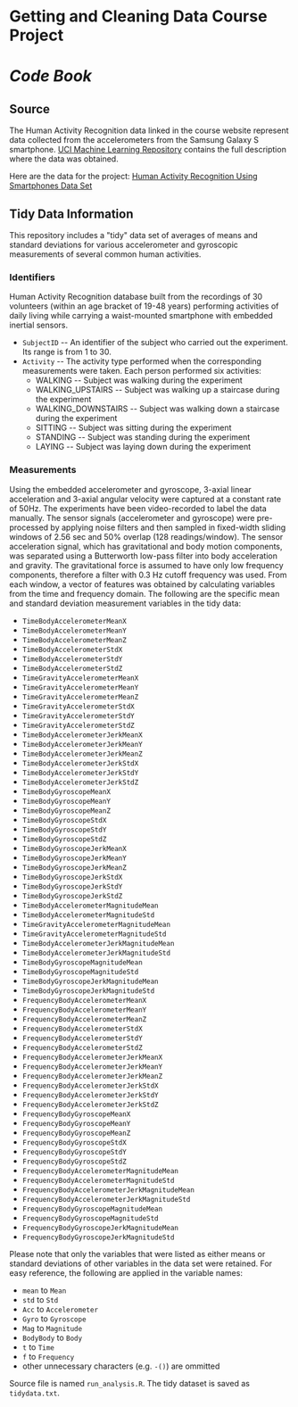 
# Getting and Cleaning Data Course Project
# *Code Book*


## Source
The Human Activity Recognition data linked in the course website represent data collected from the accelerometers from the Samsung Galaxy S smartphone. [UCI Machine Learning Repository](http://archive.ics.uci.edu/ml/datasets/Human+Activity+Recognition+Using+Smartphones) contains the full description where the data was obtained.

Here are the data for the project: [Human Activity Recognition Using Smartphones Data Set](https://d396qusza40orc.cloudfront.net/getdata%2Fprojectfiles%2FUCI%20HAR%20Dataset.zip)


## Tidy Data Information
This repository includes a "tidy" data set of averages of means and standard deviations for various accelerometer and gyroscopic measurements of several common human activities. 

### Identifiers
Human Activity Recognition database built from the recordings of 30 volunteers (within an age bracket of 19-48 years) performing activities of daily living while carrying a waist-mounted smartphone with embedded inertial sensors.

* ```SubjectID``` --  An identifier of the subject who carried out the experiment. Its range is from 1 to 30.
* ```Activity``` --  The activity type performed when the corresponding measurements were taken. Each person performed six activities:
    + WALKING -- Subject was walking during the experiment
    + WALKING_UPSTAIRS -- Subject was walking up a staircase during the experiment
    + WALKING_DOWNSTAIRS -- Subject was walking down a staircase during the experiment
    + SITTING -- Subject was sitting during the experiment
    + STANDING -- Subject was standing during the experiment
    + LAYING -- Subject was laying down during the experiment

### Measurements
Using the embedded accelerometer and gyroscope, 3-axial linear acceleration and 3-axial angular velocity were captured at a constant rate of 50Hz. The experiments have been video-recorded to label the data manually. The sensor signals (accelerometer and gyroscope) were pre-processed by applying noise filters and then sampled in fixed-width sliding windows of 2.56 sec and 50% overlap (128 readings/window). The sensor acceleration signal, which has gravitational and body motion components, was separated using a Butterworth low-pass filter into body acceleration and gravity. The gravitational force is assumed to have only low frequency components, therefore a filter with 0.3 Hz cutoff frequency was used. From each window, a vector of features was obtained by calculating variables from the time and frequency domain. The following are the specific mean and standard deviation measurement variables in the tidy data:

* ```TimeBodyAccelerometerMeanX```
* ```TimeBodyAccelerometerMeanY```
* ```TimeBodyAccelerometerMeanZ```
* ```TimeBodyAccelerometerStdX```
* ```TimeBodyAccelerometerStdY```
* ```TimeBodyAccelerometerStdZ```
* ```TimeGravityAccelerometerMeanX```
* ```TimeGravityAccelerometerMeanY```
* ```TimeGravityAccelerometerMeanZ```
* ```TimeGravityAccelerometerStdX```
* ```TimeGravityAccelerometerStdY```
* ```TimeGravityAccelerometerStdZ```
* ```TimeBodyAccelerometerJerkMeanX```
* ```TimeBodyAccelerometerJerkMeanY```
* ```TimeBodyAccelerometerJerkMeanZ```
* ```TimeBodyAccelerometerJerkStdX```
* ```TimeBodyAccelerometerJerkStdY```
* ```TimeBodyAccelerometerJerkStdZ```
* ```TimeBodyGyroscopeMeanX```
* ```TimeBodyGyroscopeMeanY```
* ```TimeBodyGyroscopeMeanZ```
* ```TimeBodyGyroscopeStdX```
* ```TimeBodyGyroscopeStdY```
* ```TimeBodyGyroscopeStdZ```
* ```TimeBodyGyroscopeJerkMeanX```
* ```TimeBodyGyroscopeJerkMeanY```
* ```TimeBodyGyroscopeJerkMeanZ```
* ```TimeBodyGyroscopeJerkStdX```
* ```TimeBodyGyroscopeJerkStdY```
* ```TimeBodyGyroscopeJerkStdZ```
* ```TimeBodyAccelerometerMagnitudeMean```
* ```TimeBodyAccelerometerMagnitudeStd```
* ```TimeGravityAccelerometerMagnitudeMean```
* ```TimeGravityAccelerometerMagnitudeStd```
* ```TimeBodyAccelerometerJerkMagnitudeMean```
* ```TimeBodyAccelerometerJerkMagnitudeStd```
* ```TimeBodyGyroscopeMagnitudeMean```
* ```TimeBodyGyroscopeMagnitudeStd```
* ```TimeBodyGyroscopeJerkMagnitudeMean```
* ```TimeBodyGyroscopeJerkMagnitudeStd```
* ```FrequencyBodyAccelerometerMeanX```
* ```FrequencyBodyAccelerometerMeanY```
* ```FrequencyBodyAccelerometerMeanZ```
* ```FrequencyBodyAccelerometerStdX```
* ```FrequencyBodyAccelerometerStdY```
* ```FrequencyBodyAccelerometerStdZ```
* ```FrequencyBodyAccelerometerJerkMeanX```
* ```FrequencyBodyAccelerometerJerkMeanY```
* ```FrequencyBodyAccelerometerJerkMeanZ```
* ```FrequencyBodyAccelerometerJerkStdX```
* ```FrequencyBodyAccelerometerJerkStdY```
* ```FrequencyBodyAccelerometerJerkStdZ```
* ```FrequencyBodyGyroscopeMeanX```
* ```FrequencyBodyGyroscopeMeanY```
* ```FrequencyBodyGyroscopeMeanZ```
* ```FrequencyBodyGyroscopeStdX```
* ```FrequencyBodyGyroscopeStdY```
* ```FrequencyBodyGyroscopeStdZ```
* ```FrequencyBodyAccelerometerMagnitudeMean```
* ```FrequencyBodyAccelerometerMagnitudeStd```
* ```FrequencyBodyAccelerometerJerkMagnitudeMean```
* ```FrequencyBodyAccelerometerJerkMagnitudeStd```
* ```FrequencyBodyGyroscopeMagnitudeMean```
* ```FrequencyBodyGyroscopeMagnitudeStd```
* ```FrequencyBodyGyroscopeJerkMagnitudeMean```
* ```FrequencyBodyGyroscopeJerkMagnitudeStd```

Please note that only the variables that were listed as either means or standard deviations of other variables in the data set were retained. For easy reference, the following are applied in the variable names:

* ```mean``` to ```Mean```
* ```std``` to ```Std```
* ```Acc``` to ```Accelerometer```
* ```Gyro``` to ```Gyroscope```
* ```Mag``` to ```Magnitude```
* ```BodyBody``` to ```Body```
* ```t``` to ```Time```
* ```f``` to ```Frequency```
* other unnecessary characters (e.g. ```-()```) are ommitted


Source file is named ```run_analysis.R```. The tidy dataset is saved as ```tidydata.txt```.
